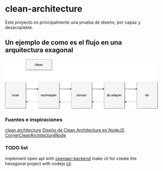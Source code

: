 # clean-architecture

Este proyecto es principalmente una prueba de diseño, por capaz y desacoplable.

## Un ejemplo de como es el flujo en una arquitectura exagonal

![diagrama de flujo de capas](/assets/created_user_diagram.png)

### Fuentes e inspiraciones

[clean architecture](https://devexperto.com/clean-architecture-android/)
[Diseño de Clean Architecture en NodeJS](https://www.izertis.com/es/-/blog/diseno-de-clean-architecture-en-nodejs)
[CornerCleanArchitectureNode](https://github.com/siro47/CornerCleanArchitectureNode/tree/v3)

### TODO list

implement open api with [openapi-backend](https://www.npmjs.com/package/openapi-backend)
make cli for create the hexagonal project with nodejs [cli](https://www.sitepoint.com/javascript-command-line-interface-cli-node-js/)